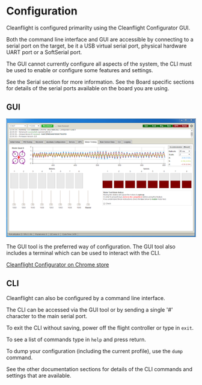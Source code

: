# Configuration


Cleanflight is configured primarilty using the Cleanflight Configurator GUI.

Both the command line interface and GUI are accessible by connecting to a serial port on the target,
be it a USB virtual serial port, physical hardware UART port or a SoftSerial port.

The GUI cannot currently configure all aspects of the system, the CLI must be used to enable or configure
some features and settings.

See the Serial section for more information.
See the Board specific sections for details of the serial ports available on the board you are using.

## GUI

![Cleanflight Gui](cleanflight-gui.png)

The GUI tool is the preferred way of configuration.  The GUI tool also includes a terminal which
can be used to interact with the CLI.

[Cleanflight Configurator on Chrome store](https://chrome.google.com/webstore/detail/cleanflight-configurator/enacoimjcgeinfnnnpajinjgmkahmfgb)



## CLI

Cleanflight can also be configured by a command line interface.

The CLI can be accessed via the GUI tool or by sending a single '#' character to the main serial port.

To exit the CLI without saving, power off the flight controller or type in `exit`.

To see a list of commands type in `help` and press return.

To dump your configuration (including the current profile), use the `dump` command.

See the other documentation sections for details of the CLI commands and settings that are available.
